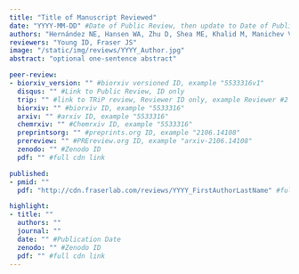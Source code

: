 ```yaml
---
title: "Title of Manuscript Reviewed"
date: "YYYY-MM-DD" #Date of Public Review, then update to Date of Publication
authors: "Hernández NE, Hansen WA, Zhu D, Shea ME, Khalid M, Manichev V, Putnins M, Chen M, Dodge AG, Yang L, Marrero-Berríos I, Banal M, Rechani P, Gustafsson T, Feldman LC, Lee SH, Wackett LP, Dai W, Khare SD"
reviewers: "Young ID, Fraser JS"
image: "/static/img/reviews/YYYY_Author.jpg"
abstract: "optional one-sentence abstract"

peer-review:
- biorxiv_version: "" #biorxiv versioned ID, example "5533316v1"
  disqus: "" #Link to Public Review, ID only
  trip: "" #link to TRiP review, Reviewer ID only, example Reviewer #2 is "2"
  biorxiv: "" #biorxiv ID, example "5533316"
  arxiv: "" #arxiv ID, example "5533316"
  chemrxiv: "" #Chemrxiv ID, example "5533316"
  preprintsorg: "" #preprints.org ID, example "2106.14108"
  prereview: "" #PREreview.org ID, example "arxiv-2106.14108"
  zenodo: "" #Zenodo ID
  pdf: "" #full cdn link

published:
- pmid: ""
  pdf: "http://cdn.fraserlab.com/reviews/YYYY_FirstAuthorLastName" #full cdn link

highlight:
- title: ""
  authors: ""
  journal: ""
  date: "" #Publication Date
  zenodo: "" #Zenodo ID
  pdf: "" #full cdn link
---
```

